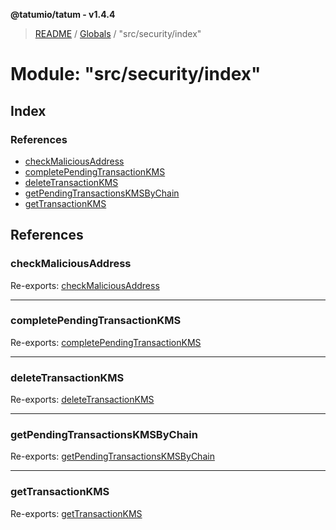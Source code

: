 **@tatumio/tatum - v1.4.4**

> [README](../README.md) / [Globals](../globals.md) / "src/security/index"

# Module: "src/security/index"

## Index

### References

* [checkMaliciousAddress](_src_security_index_.md#checkmaliciousaddress)
* [completePendingTransactionKMS](_src_security_index_.md#completependingtransactionkms)
* [deleteTransactionKMS](_src_security_index_.md#deletetransactionkms)
* [getPendingTransactionsKMSByChain](_src_security_index_.md#getpendingtransactionskmsbychain)
* [getTransactionKMS](_src_security_index_.md#gettransactionkms)

## References

### checkMaliciousAddress

Re-exports: [checkMaliciousAddress](_src_security_address_.md#checkmaliciousaddress)

___

### completePendingTransactionKMS

Re-exports: [completePendingTransactionKMS](_src_security_kms_.md#completependingtransactionkms)

___

### deleteTransactionKMS

Re-exports: [deleteTransactionKMS](_src_security_kms_.md#deletetransactionkms)

___

### getPendingTransactionsKMSByChain

Re-exports: [getPendingTransactionsKMSByChain](_src_security_kms_.md#getpendingtransactionskmsbychain)

___

### getTransactionKMS

Re-exports: [getTransactionKMS](_src_security_kms_.md#gettransactionkms)
